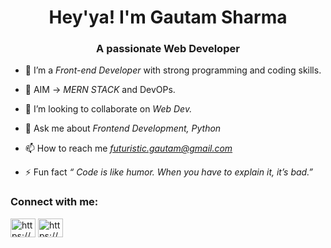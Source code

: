 <h1 align="center"> Hey'ya! I'm Gautam Sharma</h1>
<h3 align="center">A passionate Web Developer</h3>

- 🌱 I’m a *Front-end Developer* with strong programming and coding skills.

- 🎯 AIM -> *MERN STACK* and DevOPs.

- 👯 I’m looking to collaborate on *Web Dev.*

- 💬 Ask me about *Frontend Development, Python*

- 📫 How to reach me *futuristic.gautam@gmail.com*

- ⚡ Fun fact *“ Code is like humor. When you have to explain it, it’s bad.”*

<h3 align="left">Connect with me:</h3>
<p align="left">
<a href="https://www.linkedin.com/in/gautam-sharma33/" target="blank"><img align="center" src="https://img.shields.io/badge/LinkedIn-blue?style=flat&logo=linkedin&labelColor=blue"" alt="https://www.linkedin.com/in/gautam-sharma33/" height="30" width="40" /></a>
<a href="https://www.hackerrank.com/futuristic_gaut1" target="blank"><img align="center" src="https://cdn.jsdelivr.net/npm/simple-icons@3.0.1/icons/hackerrank.svg" alt="https://www.hackerrank.com/futuristic_gaut1" height="30" width="40" /></a>
</p>

